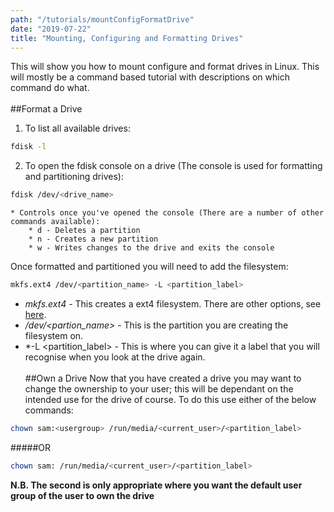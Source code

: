 ```yaml
---
path: "/tutorials/mountConfigFormatDrive"
date: "2019-07-22"
title: "Mounting, Configuring and Formatting Drives"
---
```


This will show you how to mount configure and format drives in Linux. This will mostly be a command based tutorial with descriptions on which command do what.
<br/><br/>
##Format a Drive
1. To list all available drives:
```bash
fdisk -l
```
2. To open the fdisk console on a drive (The console is used for formatting and partitioning drives):
```bash
fdisk /dev/<drive_name>
```
    * Controls once you've opened the console (There are a number of other commands available):
        * d - Deletes a partition
        * n - Creates a new partition
        * w - Writes changes to the drive and exits the console

Once formatted and partitioned you will need to add the filesystem:
```bash
mkfs.ext4 /dev/<partition_name> -L <partition_label>
```
* *mkfs.ext4* - This creates a ext4 filesystem. There are other options, see [here](https://www.systutorials.com/docs/linux/man/8-mkfs/).
* */dev/<partion_name>* - This is the partition you are creating the filesystem on.
* *-L <partition_label> - This is where you can give it a label that you will recognise when you look at the drive again.
<br/><br/>
##Own a Drive
Now that you have created a drive you may want to change the ownership to your user; this will be dependant on the intended use for the drive of course. To do this use either of the below commands:

```bash
chown sam:<usergroup> /run/media/<current_user>/<partition_label>
```
#####OR
```bash
chown sam: /run/media/<current_user>/<partition_label>
```
**N.B. The second is only appropriate where you want the default user group of the user to own the drive**
